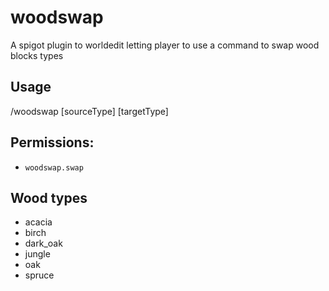 # woodswap
A spigot plugin to worldedit letting player to use a command to swap wood blocks types

## Usage
/woodswap [sourceType] [targetType]

## Permissions:
- `woodswap.swap`

## Wood types
- acacia
- birch
- dark_oak
- jungle
- oak
- spruce
